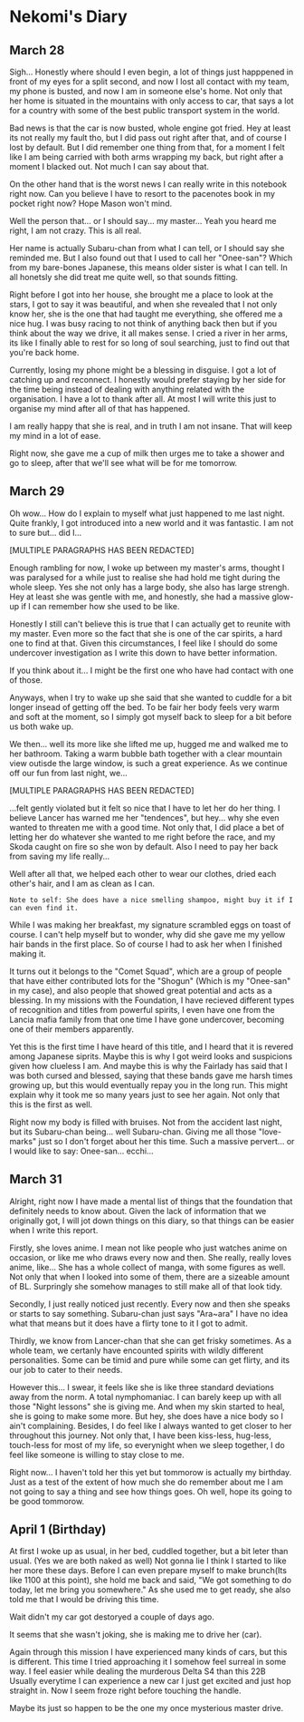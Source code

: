 # Nekomi's Diary

## March 28

Sigh... Honestly where should I even begin, a lot of things just happpened in front of my eyes for a split second, and now I lost all contact with my team, my phone is busted, and now I am in someone else's home.
Not only that her home is situated in the mountains with only access to car, that says a lot for a country with some of the best public transport system in the world.

Bad news is that the car is now busted, whole engine got fried. Hey at least its not really my fault tho, but I did pass out right after that, and of course I lost by default.
But I did remember one thing from that, for a moment I felt like I am being carried with both arms wrapping my back, but right after a moment I blacked out.
Not much I can say about that.

On the other hand that is the worst news I can really write in this notebook right now.
Can you believe I have to resort to the pacenotes book in my pocket right now?
Hope Mason won't mind.

Well the person that... or I should say... my master...
Yeah you heard me right, I am not crazy.
This is all real.

Her name is actually Subaru-chan from what I can tell, or I should say she reminded me.
But I also found out that I used to call her "Onee-san"?
Which from my bare-bones Japanese, this means older sister is what I can tell.
In all honetsly she did treat me quite well, so that sounds fitting.

Right before I got into her house, she brought me a place to look at the stars, I got to say it was beautiful, and when she revealed that I not only know her, she is the one that had taught me everything, she offered me a nice hug.
I was busy racing to not think of anything back then but if you think about the way we drive, it all makes sense.
I cried a river in her arms, its like I finally able to rest for so long of soul searching, just to find out that you're back home.

Currently, losing my phone might be a blessing in disguise. I got a lot of catching up and reconnect.
I honestly would prefer staying by her side for the time being instead of dealing with anything related with the organisation.
I have a lot to thank after all.
At most I will write this just to organise my mind after all of that has happened.

I am really happy that she is real, and in truth I am not insane.
That will keep my mind in a lot of ease.

Right now, she gave me a cup of milk then urges me to take a shower and go to sleep, after that we'll see what will be for me tomorrow.

## March 29

Oh wow... How do I explain to myself what just happened to me last night. Quite frankly, I got introduced into a new world and it was fantastic.
I am not to sure but... did I...

[MULTIPLE PARAGRAPHS HAS BEEN REDACTED]

Enough rambling for now, I woke up between my master's arms, thought I was paralysed for a while just to realise she had hold me tight during the whole sleep.
Yes she not only has a large body, she also has large strengh.
Hey at least she was gentle with me, and honestly, she had a massive glow-up if I can remember how she used to be like.

Honestly I still can't believe this is true that I can actually get to reunite with my master.
Even more so the fact that she is one of the car spirits, a hard one to find at that.
Given this circumstances, I feel like I should do some undercover investigation as I write this down to have better information.

If you think about it... I might be the first one who have had contact with one of those.

Anyways, when I try to wake up she said that she wanted to cuddle for a bit longer insead of getting off the bed.
To be fair her body feels very warm and soft at the moment, so I simply got myself back to sleep for a bit before us both wake up.

We then... well its more like she lifted me up, hugged me and walked me to her bathroom.
Taking a warm bubble bath together with a clear mountain view outisde the large window, is such a great experience.
As we continue off our fun from last night, we...

[MULTIPLE PARAGRAPHS HAS BEEN REDACTED]

...felt gently violated but it felt so nice that I have to let her do her thing.
I believe Lancer has warned me her "tendences", but hey... why she even wanted to threaten me with a good time.
Not only that, I did place a bet of letting her do whatever she wanted to me right before the race, and my Skoda caught on fire so she won by default.
Also I need to pay her back from saving my life really...

Well after all that, we helped each other to wear our clothes, dried each other's hair, and I am as clean as I can.

`Note to self: She does have a nice smelling shampoo, might buy it if I can even find it.`

While I was making her breakfast, my signature scrambled eggs on toast of course.
I can't help myself but to wonder, why did she gave me my yellow hair bands in the first place.
So of course I had to ask her when I finished making it.

It turns out it belongs to the "Comet Squad", which are a group of people that have either contributed lots for the "Shogun" (Which is my "Onee-san" in my case), and also people that showed great potential and acts as a blessing.
In my missions with the Foundation, I have recieved different types of recognition and titles from powerful spirits, 
I even have one from the Lancia mafia family from that one time I have gone undercover, becoming one of their members apparently.

Yet this is the first time I have heard of this title, and I heard that it is revered among Japanese siprits.
Maybe this is why I got weird looks and suspicions given how clueless I am.
And maybe this is why the Fairlady has said that I was both cursed and blessed, saying that these bands gave me harsh times growing up,
but this would eventually repay you in the long run.
This might explain why it took me so many years just to see her again.
Not only that this is the first as well.

Right now my body is filled with bruises.
Not from the accident last night, but its Subaru-chan being... well Subaru-chan.
Giving me all those "love-marks" just so I don't forget about her this time.
Such a massive pervert... or I would like to say: Onee-san... ecchi...

## March 31

Alright, right now I have made a mental list of things that the foundation that definitely needs to know about.
Given the lack of information that we originally got, I will jot down things on this diary, so that things can be easier when I write this report.

Firstly, she loves anime. I mean not like people who just watches anime on occasion, or like me who draws every now and then.
She really, really loves anime, like...
She has a whole collect of manga, with some figures as well.
Not only that when I looked into some of them, there are a sizeable amount of BL.
Surpringly she somehow manages to still make all of that look tidy.

Secondly, I just really noticed just recently.
Every now and then she speaks or starts to say something.
Subaru-chan just says "Ara~ara"
I have no idea what that means but it does have a flirty tone to it I got to admit.

Thirdly, we know from Lancer-chan that she can get frisky sometimes.
As a whole team, we certanly have encounted spirits with wildly different personalities.
Some can be timid and pure while some can get flirty, and its our job to cater to their needs.

However this... 
I swear, it feels like she is like three standard deviations away from the norm.
A total nymphomaniac.
I can barely keep up with all those "Night lessons" she is giving me.
And when my skin started to heal, she is going to make some more.
But hey, she does have a nice body so I ain't complaining.
Besides, I do feel like I always wanted to get closer to her throughout this journey.
Not only that, I have been kiss-less, hug-less, touch-less for most of my life,
so everynight when we sleep together, I do feel like someone is willing to stay close to me.

Right now... I haven't told her this yet but tommorow is actually my birthday.
Just as a test of the extent of how much she do remember about me I am not going to say a thing and see how things goes.
Oh well, hope its going to be good tommorow.


## April 1 (Birthday)

At first I woke up as usual, in her bed, cuddled together, but a bit leter than usual.
(Yes we are both naked as well)
Not gonna lie I think I started to like her more these days.
Before I can even prepare myself to make brunch(Its like 1100 at this point), she hold me back and said,
"We got something to do today, let me bring you somewhere."
As she used me to get ready, she also told me that I would be driving this time.

Wait didn't my car got destoryed a couple of days ago.

It seems that she wasn't joking, she is making me to drive her (car).

Again through this mission I have experienced many kinds of cars,
but this is different.
This time I tried approaching it I somehow feel surreal in some way.
I feel easier while dealing the murderous Delta S4 than this 22B
Usually everytime I can experience a new car I just get excited and just hop straight in.
Now I seem froze right before touching the handle.

Maybe its just so happen to be the one my once mysterious master drive.

